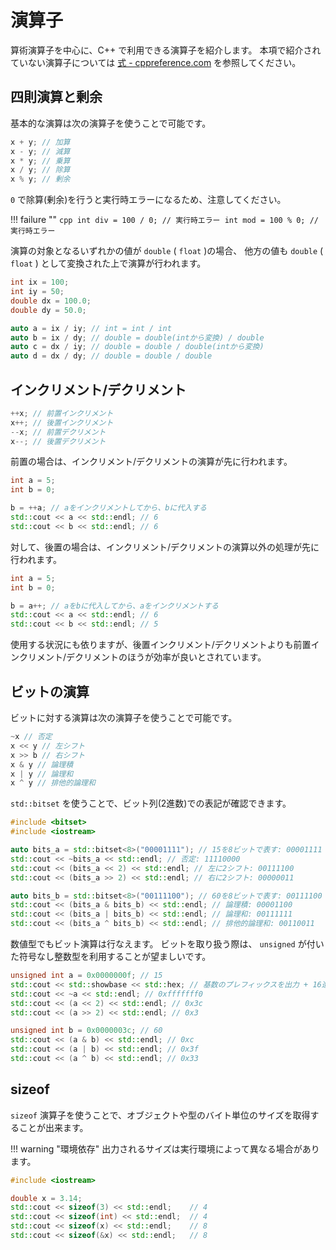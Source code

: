 # 演算子

算術演算子を中心に、C++ で利用できる演算子を紹介します。
本項で紹介されていない演算子については [式 - cppreference.com][cppreference_expressions] を参照してください。

## 四則演算と剰余

基本的な演算は次の演算子を使うことで可能です。

```cpp
x + y; // 加算
x - y; // 減算
x * y; // 乗算
x / y; // 除算
x % y; // 剰余
```

`0` で除算(剰余)を行うと実行時エラーになるため、注意してください。

!!! failure ""
    ```cpp
    int div = 100 / 0; // 実行時エラー
    int mod = 100 % 0; // 実行時エラー
    ```

演算の対象となるいずれかの値が `double` ( `float` )の場合、
他方の値も `double` ( `float` ) として変換された上で演算が行われます。

```cpp
int ix = 100;
int iy = 50;
double dx = 100.0;
double dy = 50.0;

auto a = ix / iy; // int = int / int
auto b = ix / dy; // double = double(intから変換) / double
auto c = dx / iy; // double = double / double(intから変換)
auto d = dx / dy; // double = double / double
```

## インクリメント/デクリメント

```cpp
++x; // 前置インクリメント
x++; // 後置インクリメント
--x; // 前置デクリメント
x--; // 後置デクリメント
```

前置の場合は、インクリメント/デクリメントの演算が先に行われます。

```cpp
int a = 5;
int b = 0;

b = ++a; // aをインクリメントしてから、bに代入する
std::cout << a << std::endl; // 6
std::cout << b << std::endl; // 6
```

対して、後置の場合は、インクリメント/デクリメントの演算以外の処理が先に行われます。

```cpp
int a = 5;
int b = 0;

b = a++; // aをbに代入してから、aをインクリメントする
std::cout << a << std::endl; // 6
std::cout << b << std::endl; // 5
```

使用する状況にも依りますが、後置インクリメント/デクリメントよりも前置インクリメント/デクリメントのほうが効率が良いとされています。

## ビットの演算

ビットに対する演算は次の演算子を使うことで可能です。

```cpp
~x // 否定
x << y // 左シフト
x >> b // 右シフト
x & y // 論理積
x | y // 論理和
x ^ y // 排他的論理和
```

`std::bitset` を使うことで、ビット列(2進数)での表記が確認できます。

```cpp
#include <bitset>
#include <iostream>

auto bits_a = std::bitset<8>("00001111"); // 15を8ビットで表す: 00001111
std::cout << ~bits_a << std::endl; // 否定: 11110000
std::cout << (bits_a << 2) << std::endl; // 左に2シフト: 00111100
std::cout << (bits_a >> 2) << std::endl; // 右に2シフト: 00000011

auto bits_b = std::bitset<8>("00111100"); // 60を8ビットで表す: 00111100
std::cout << (bits_a & bits_b) << std::endl; // 論理積: 00001100
std::cout << (bits_a | bits_b) << std::endl; // 論理和: 00111111
std::cout << (bits_a ^ bits_b) << std::endl; // 排他的論理和: 00110011
```

数値型でもビット演算は行なえます。
ビットを取り扱う際は、 `unsigned` が付いた符号なし整数型を利用することが望ましいです。

```cpp
unsigned int a = 0x0000000f; // 15
std::cout << std::showbase << std::hex; // 基数のプレフィックスを出力 + 16進法で出力
std::cout << ~a << std::endl; // 0xfffffff0
std::cout << (a << 2) << std::endl; // 0x3c
std::cout << (a >> 2) << std::endl; // 0x3

unsigned int b = 0x0000003c; // 60
std::cout << (a & b) << std::endl; // 0xc
std::cout << (a | b) << std::endl; // 0x3f
std::cout << (a ^ b) << std::endl; // 0x33
```

[cppreference_expressions]: https://ja.cppreference.com/w/cpp/language/expressions

## sizeof

`sizeof` 演算子を使うことで、オブジェクトや型のバイト単位のサイズを取得することが出来ます。

!!! warning "環境依存"
    出力されるサイズは実行環境によって異なる場合があります。

<!-- MEMO: サイズ指定付き整数型 へのリンクを貼るか -->

```cpp
#include <iostream>

double x = 3.14;
std::cout << sizeof(3) << std::endl;    // 4
std::cout << sizeof(int) << std::endl;  // 4
std::cout << sizeof(x) << std::endl;    // 8
std::cout << sizeof(&x) << std::endl;   // 8
```